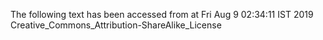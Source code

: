 The following text has been accessed from at Fri Aug 9 02:34:11 IST 2019
Creative_Commons_Attribution-ShareAlike_License
